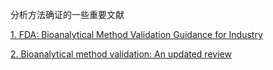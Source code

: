 分析方法确证的一些重要文献

[1. FDA: Bioanalytical Method Validation Guidance for Industry](ref1.pdf)

[2. Bioanalytical method validation: An updated review](ref2.pdf)


